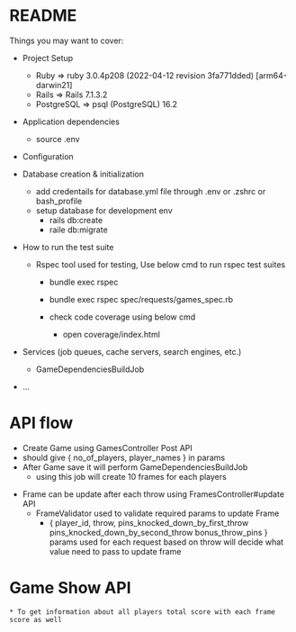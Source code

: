 # README

<!-- This README would normally document whatever steps are necessary to get the
application up and running. -->

Things you may want to cover:

* Project Setup
  * Ruby =>         ruby 3.0.4p208 (2022-04-12 revision 3fa771dded) [arm64-darwin21]
  * Rails =>        Rails 7.1.3.2
  * PostgreSQL =>   psql (PostgreSQL) 16.2

* Application dependencies
    * source .env

* Configuration

* Database creation & initialization
    * add credentails for database.yml file through .env or .zshrc or bash_profile
    * setup database for development env
        * rails db:create
        * raile db:migrate


* How to run the test suite
  * Rspec tool used for testing, Use below cmd to run rspec test suites
    * bundle exec rspec <!-- Run all test cases. -->
    * bundle exec rspec spec/requests/games_spec.rb <!-- Run all test cases for single file. -->

    * check code coverage using below cmd
      * open coverage/index.html

* Services (job queues, cache servers, search engines, etc.)
  * GameDependenciesBuildJob

* ...

# API flow
  <!-- − Start a new bowling game. -->
  * Create Game using GamesController Post API
   * should give { no_of_players, player_names } in params
   * After Game save it will perform GameDependenciesBuildJob
      * using this job will create 10 frames for each players

  <!-- − Input the number of pins knocked down by each ball. -->
  * Frame can be update after each throw using FramesController#update API
    * FrameValidator used to validate required params to update Frame
        * { player_id, throw, pins_knocked_down_by_first_throw pins_knocked_down_by_second_throw bonus_throw_pins } params used for each request based on throw will decide what value need to pass to update frame

  <!-- Output the current game score (which consists of the score for each frame and total score). -->
  # Game Show API
    * To get information about all players total score with each frame score as well 
            

